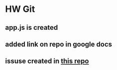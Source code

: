# HW Git

## app.js is created

## added link on repo in google docs

## issuse created in [this repo](https://github.com/tarasovxx/greenatom_hw/issues/1)